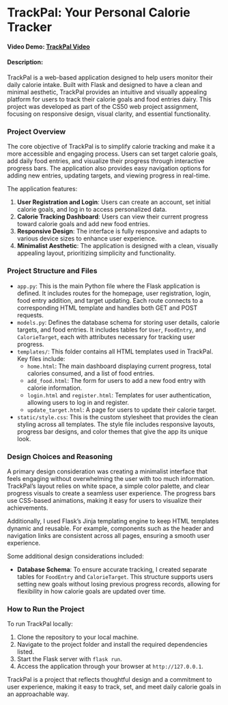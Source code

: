 # TrackPal: Your Personal Calorie Tracker
#### Video Demo: [TrackPal Video](<URL HERE>)
#### Description:

TrackPal is a web-based application designed to help users monitor their daily calorie intake. Built with Flask and designed to have a clean and minimal aesthetic, TrackPal provides an intuitive and visually appealing platform for users to track their calorie goals and food entries dairy. This project was developed as part of the CS50 web project assignment, focusing on responsive design, visual clarity, and essential functionality.

### Project Overview

The core objective of TrackPal is to simplify calorie tracking and make it a more accessible and engaging process. Users can set target calorie goals, add daily food entries, and visualize their progress through interactive progress bars. The application also provides easy navigation options for adding new entries, updating targets, and viewing progress in real-time.

The application features:
1. **User Registration and Login**: Users can create an account, set initial calorie goals, and log in to access personalized data.
2. **Calorie Tracking Dashboard**: Users can view their current progress toward calorie goals and add new food entries.
3. **Responsive Design**: The interface is fully responsive and adapts to various device sizes to enhance user experience.
4. **Minimalist Aesthetic**: The application is designed with a clean, visually appealing layout, prioritizing simplicity and functionality.

### Project Structure and Files

- `app.py`: This is the main Python file where the Flask application is defined. It includes routes for the homepage, user registration, login, food entry addition, and target updating. Each route connects to a corresponding HTML template and handles both GET and POST requests.
- `models.py`: Defines the database schema for storing user details, calorie targets, and food entries. It includes tables for `User`, `FoodEntry`, and `CalorieTarget`, each with attributes necessary for tracking user progress.
- `templates/`: This folder contains all HTML templates used in TrackPal. Key files include:
  - `home.html`: The main dashboard displaying current progress, total calories consumed, and a list of food entries.
  - `add_food.html`: The form for users to add a new food entry with calorie information.
  - `login.html` and `register.html`: Templates for user authentication, allowing users to log in and register.
  - `update_target.html`: A page for users to update their calorie target.
- `static/style.css`: This is the custom stylesheet that provides the clean styling across all templates. The style file includes responsive layouts, progress bar designs, and color themes that give the app its unique look.

### Design Choices and Reasoning

A primary design consideration was creating a minimalist interface that feels engaging without overwhelming the user with too much information. TrackPal’s layout relies on white space, a simple color palette, and clear progress visuals to create a seamless user experience. The progress bars use CSS-based animations, making it easy for users to visualize their achievements.

Additionally, I used Flask’s Jinja templating engine to keep HTML templates dynamic and reusable. For example, components such as the header and navigation links are consistent across all pages, ensuring a smooth user experience.

Some additional design considerations included:
- **Database Schema**: To ensure accurate tracking, I created separate tables for `FoodEntry` and `CalorieTarget`. This structure supports users setting new goals without losing previous progress records, allowing for flexibility in how calorie goals are updated over time.
  
### How to Run the Project

To run TrackPal locally:
1. Clone the repository to your local machine.
2. Navigate to the project folder and install the required dependencies listed.
3. Start the Flask server with `flask run`.
4. Access the application through your browser at `http://127.0.0.1`.

TrackPal is a project that reflects thoughtful design and a commitment to user experience, making it easy to track, set, and meet daily calorie goals in an approachable way.
